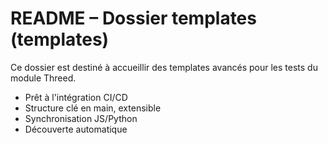 # README – Dossier templates (templates)

Ce dossier est destiné à accueillir des templates avancés pour les tests du module Threed.

- Prêt à l'intégration CI/CD
- Structure clé en main, extensible
- Synchronisation JS/Python
- Découverte automatique
